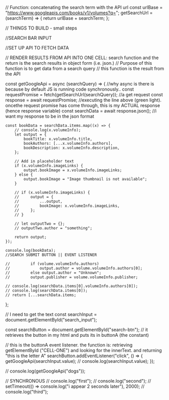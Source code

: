 // Function: concatenating the search term with the API url
const urlBase = "https://www.googleapis.com/books/v1/volumes?q=";
getSearchUrl = (searchTerm) => {
return urlBase + searchTerm;
};

// THINGS TO BUILD - small steps

//SEARCH BAR INPUT

//SET UP API TO FETCH DATA

// RENDER RESULTS FROM API INTO ONE CELL: search function and the return is the search results in object form (i.e. json.)
// Purpose of this function is to get data from a search query
// this function is the result from the API

const getGoogleApi = async (searchQuery) => {
//why async is there is because by default JS is running code synchronously..
const requestPromise = fetch(getSearchUrl(searchQuery)); //a get request
const response = await requestPromise; //executing the line above (green light). oncethe request promise has come through, this is my ACTUAL response (hence response variable)
const searchData = await response.json(); //i want my response to be in the json format

    const bookData = searchData.items.map((x) => {
        // console.log(x.volumeInfo);
        let output = {
            bookTitle: x.volumeInfo.title,
            bookAuthors: [...x.volumeInfo.authors],
            bookDescription: x.volumeInfo.description,
        };

        // Add in placeholder text
        if (x.volumeInfo.imageLinks) {
            output.bookImage = x.volumeInfo.imageLinks;
        } else {
            output.bookImage = "Image thumbnail is not available";
        }

        // if (x.volumeInfo.imageLinks) {
        //     output = {
        //         ...output,
        //         bookImage: x.volumeInfo.imageLinks,
        //     };
        // }

        // let outputTwo = {};
        // outputTwo.author = "something";

        return output;
    });

    console.log(bookData);
    //SEARCH SUBMIT BUTTON || EVENT LISTENER

    //         if (volume.volumeInfo.authors)
    //             output.author = volume.volumeInfo.authors[0];
    //         else output.author = "Unknown";
    //         output.publisher = volume.volumeInfo.publisher;

    // console.log(searchData.items[0].volumeInfo.authors[0]);
    // console.log(searchData.items[0]);
    // return [...searchData.items;

};

// I need to get the text
const searchInput = document.getElementById("search_input");

const searchButton = document.getElementById("search-btn"); // it retrieves the button in my html and puts its in buttonA (the constant)

// this is the buttonA event listener. the function is: retrieving getElementById ("CELL-ONE") and looking for the innerText. and returning "this is the letter A"
searchButton.addEventListener("click", () => {
getGoogleApi(searchInput.value);
// console.log(searchInput.value);
});

// console.log(getGoogleApi("dogs"));

// SYNCHRONOUS
// console.log("first");
// console.log("second");
// setTimeout(() => console.log("i appear 2 seconds later"), 2000);
// console.log("third");
